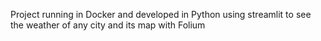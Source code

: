 Project running in Docker and developed in Python using streamlit to see the weather of any city and its map with Folium
